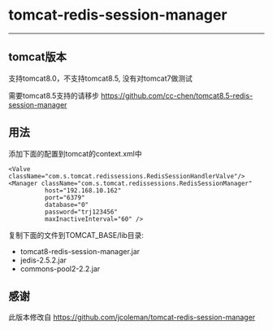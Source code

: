 tomcat-redis-session-manager 
=======================================
---

tomcat版本
--------

支持tomcat8.0，不支持tomcat8.5, 没有对tomcat7做测试

需要tomcat8.5支持的请移步 https://github.com/cc-chen/tomcat8.5-redis-session-manager


用法
---
添加下面的配置到tomcat的context.xml中

    <Valve className="com.s.tomcat.redissessions.RedisSessionHandlerValve"/> 
	<Manager className="com.s.tomcat.redissessions.RedisSessionManager" 
			  host="192.168.10.162"
			  port="6379"
			  database="0" 
			  password="trj123456"
			  maxInactiveInterval="60" /> 



复制下面的文件到TOMCAT_BASE/lib目录:

- tomcat8-redis-session-manager.jar
- jedis-2.5.2.jar
- commons-pool2-2.2.jar

感谢
---
此版本修改自 https://github.com/jcoleman/tomcat-redis-session-manager

